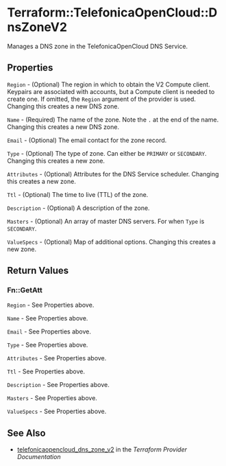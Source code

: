 # Terraform::TelefonicaOpenCloud::DnsZoneV2

Manages a DNS zone in the TelefonicaOpenCloud DNS Service.

## Properties

`Region` - (Optional) The region in which to obtain the V2 Compute client.
Keypairs are associated with accounts, but a Compute client is needed to
create one. If omitted, the `Region` argument of the provider is used.
Changing this creates a new DNS zone.

`Name` - (Required) The name of the zone. Note the `.` at the end of the name.
Changing this creates a new DNS zone.

`Email` - (Optional) The email contact for the zone record.

`Type` - (Optional) The type of zone. Can either be `PRIMARY` or `SECONDARY`.
Changing this creates a new zone.

`Attributes` - (Optional) Attributes for the DNS Service scheduler.
Changing this creates a new zone.

`Ttl` - (Optional) The time to live (TTL) of the zone.

`Description` - (Optional) A description of the zone.

`Masters` - (Optional) An array of master DNS servers. For when `Type` is
`SECONDARY`.

`ValueSpecs` - (Optional) Map of additional options. Changing this creates a
new zone.


## Return Values

### Fn::GetAtt

`Region` - See Properties above.

`Name` - See Properties above.

`Email` - See Properties above.

`Type` - See Properties above.

`Attributes` - See Properties above.

`Ttl` - See Properties above.

`Description` - See Properties above.

`Masters` - See Properties above.

`ValueSpecs` - See Properties above.

## See Also

* [telefonicaopencloud_dns_zone_v2](https://www.terraform.io/docs/providers/telefonicaopencloud/r/dns_zone_v2.html) in the _Terraform Provider Documentation_